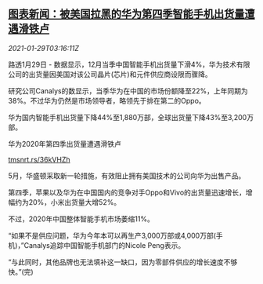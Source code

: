 <!--1611890593000-->
[图表新闻：被美国拉黑的华为第四季智能手机出货量遭遇滑铁卢](https://cn.reuters.com/article/graphic-huawei-q4-smartphone-delivery-01-idCNKBS29Y09S)
------

<div><i>2021-01-29T03:16:11Z</i></div><p>路透1月29日 - 数据显示，12月当季中国智能手机出货量下滑4%，华为技术有限公司的出货量因美国对该公司晶片(芯片)和元件供应商设限而骤降。</p><p>研究公司Canalys的数显示，当季华为在中国的市场份额降至22%，上年同期为38%。不过华为仍然是市场领导者，略领先于排在第二的Oppo。</p><p>华为国内智能手机出货量下降44%至1,880万部，全球出货量下降43%至3,200万部。</p><p>华为2020年第四季出货量遭遇滑铁卢</p><p><a href="https://tmsnrt.rs/36kVHZh">tmsnrt.rs/36kVHZh</a></p><p>5月，华盛顿采取新一轮措施，有效阻止拥有美国技术的公司向华为出售产品。</p><p>第四季，苹果以及华为在中国国内的竞争对手Oppo和Vivo的出货量迅速增长，增幅约为20%，小米出货量大增52%。</p><p>不过，2020年中国整体智能手机市场萎缩11%。</p><p>“如果不是供应问题，华为今年本可以再生产3,000万部或4,000万部(手机)，”Canalys追踪中国智能手机部门的Nicole Peng表示。</p><p>“与此同时，其他品牌也无法填补这一缺口，因为零部件供应的增长速度不够快。”(完)</p>
